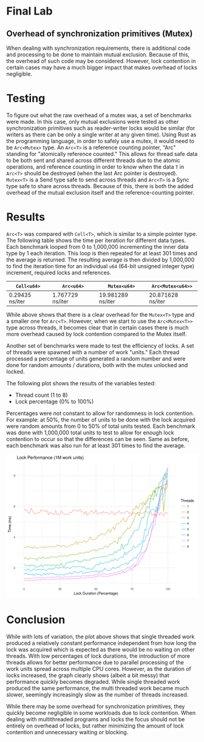 # Final Lab

## Overhead of synchronization primitives (Mutex)

When dealing with synchronization requirements, there is additional code and processing to be done to maintain mutual exclusion. Because of this, the overhead of such code may be considered. However, lock contention in certain cases may have a much bigger impact that makes overhead of locks negligible.

# Testing

To figure out what the raw overhead of a mutex was, a set of benchmarks were made. In this case, only mutual exclusions were tested as other synchronization primitives such as reader-writer locks would be similar (for writers as there can be only a single writer at any given time). Using Rust as the programming language, in order to safely use a mutex, it would need to be `Arc<Mutex>` type. An `Arc<T>` is a reference counting pointer, "Arc" standing for "atomically reference counted." This allows for thread safe data to be both sent and shared across different threads due to the atomic operations, and reference counting in order to know when the data `T` in `Arc<T>` should be destroyed (when the last Arc pointer is destroyed). `Mutex<T>` is a Send type safe to send across threads and `Arc<T>` is a Sync type safe to share across threads. Because of this, there is both the added overhead of the mutual exclusion itself and the reference-counting pointer.

# Results

`Arc<T>` was compared with `Cell<T>`, which is similar to a simple pointer type. The following table shows the time per iteration for different data types. Each benchmark looped from 0 to 1,000,000 incrementing the inner data type by 1 each iteration. This loop is then repeated for at least 301 times and the average is returned. The resulting average is then divided by 1,000,000 to find the iteration time for an individual `u64` (64-bit unsigned integer type) increment, required locks and references.

| `Cell<u64>`     | `Arc<u64>`       | `Mutex<u64>`      | `Arc<Mutex<u64>>` |
| --------------- | ---------------- | ----------------- | ----------------- |
| 0.29435 ns/iter | 1.767729 ns/iter | 19.981289 ns/iter | 20.871628 ns/iter |

While above shows that there is a clear overhead for the `Mutex<T>` type and a smaller one for `Arc<T>`. However, when we start to use the `Arc<Mutex<T>>` type across threads, it becomes clear that in certain cases there is much more overhead caused by lock contention compared to the Mutex itself.

Another set of benchmarks were made to test the efficiency of locks. A set of threads were spawned with a number of work "units." Each thread processed a percentage of units generated a random number and were done for random amounts / durations, both with the mutex unlocked and locked.

The following plot shows the results of the variables tested:

* Thread count (1 to 8)
* Lock percentage (0% to 100%)

Percentages were not constant to allow for randomness in lock contention. For example: at 50%, the number of units to be done with the lock acquired were random amounts from 0 to 50% of total units tested. Each benchmark was done with 1,000,000 total units to test to allow for enough lock contention to occur so that the differences can be seen. Same as before, each benchmark was also run for at least 301 times to find the average.

![Plot](plot.png)

# Conclusion

While with lots of variation, the plot above shows that single threaded work produced a relatively constant performance independent from how long the lock was acquired which is expected as there would be no waiting on other threads. With low percentages of lock durations, the introduction of more threads allows for better performance due to parallel processing of the work units spread across multiple CPU cores. However, as the duration of locks increased, the graph clearly shows (albeit a bit messy) that performance quickly becomes degraded. While single threaded work produced the same performance, the multi threaded work became much slower, seemingly increasingly slow as the number of threads increased.

While there may be some overhead for synchronization primitives, they quickly become negligible in some workloads due to lock contention. When dealing with multithreaded programs and locks the focus should not be entirely on overhead of locks, but rather minimizing the amount of lock contention and unnecessary waiting or blocking.
